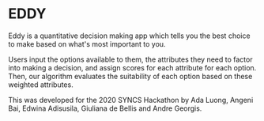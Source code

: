 # EDDY

Eddy is a quantitative decision making app which tells you the best choice to make based on what's most important to you.

Users input the options available to them, the attributes they need to factor into making a decision, and assign scores for each attribute for each option. Then, our algorithm evaluates the suitability of each option based on these weighted attributes.

This was developed for the 2020 SYNCS Hackathon by Ada Luong, Angeni Bai, Edwina Adisusila, Giuliana de Bellis and Andre Georgis.
